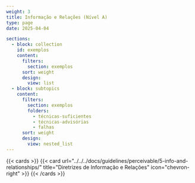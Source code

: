 ```yaml
---
weight: 3
title: Informação e Relações (Nível A)
type: page
date: 2025-04-04

sections:
  - block: collection
    id: exemplos
    content:
      filters:
        section: exemplos
      sort: weight
      design:
        view: list
  - block: subtopics
    content:
      filters:
        section: exemplos
        folders: 
          - técnicas-suficientes
          - técnicas-advisórias
          - falhas
      sort: weight
      design:
        view: nested_list
---
```

{{< cards >}}
  {{< card url="../../../docs/guidelines/perceivable/5-info-and-relationships/" title="Diretrizes de Informação e Relações" icon="chevron-right" >}}
{{< /cards >}}